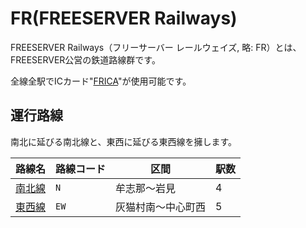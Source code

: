 # FR(FREESERVER Railways)

FREESERVER Railways（フリーサーバー レールウェイズ, 略: FR）とは、FREESERVER公営の鉄道路線群です。

全線全駅でICカード"[FRICA](/item/frica)"が使用可能です。

## 運行路線

南北に延びる南北線と、東西に延びる東西線を擁します。

|路線名|路線コード|区間|駅数|
|---|---|---|---|
|[南北線](./N)|`N`|牟志那～岩見|4|
|[東西線](./EW)|`EW`|灰猫村南～中心町西|5|
